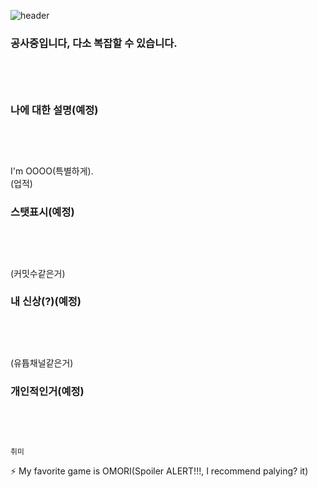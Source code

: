
![header](https://capsule-render.vercel.app/api?type=waving&color=auto&height=300&section=header&text=iosisKR&fontSize=90&animation=fadeIn&fontAlignY=38&desc=Dreamy(?)%20User&descAlignY=51&descAlign=62)

### 공사중입니다, 다소 복잡할 수 있습니다.<br><br><br><br>
   
### 나에 대한 설명(예정)<br><br><br><br>
I'm OOOO(특별하게).  
(업적)
### 스탯표시(예정)<br><br><br><br>
(커밋수같은거)
### 내 신상(?)(예정)<br><br><br><br>
(유튭채널같은거)
### 개인적인거(예정)<br><br><br><br>
    취미
⚡ My favorite game is OMORI(Spoiler ALERT!!!, I recommend palying? it)
